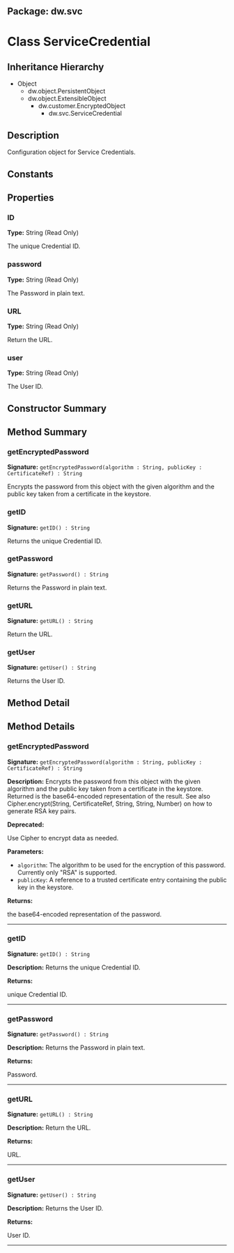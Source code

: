 ## Package: dw.svc

# Class ServiceCredential

## Inheritance Hierarchy

- Object
  - dw.object.PersistentObject
  - dw.object.ExtensibleObject
    - dw.customer.EncryptedObject
      - dw.svc.ServiceCredential

## Description

Configuration object for Service Credentials.

## Constants

## Properties

### ID

**Type:** String (Read Only)

The unique Credential ID.

### password

**Type:** String (Read Only)

The Password in plain text.

### URL

**Type:** String (Read Only)

Return the URL.

### user

**Type:** String (Read Only)

The User ID.

## Constructor Summary

## Method Summary

### getEncryptedPassword

**Signature:** `getEncryptedPassword(algorithm : String, publicKey : CertificateRef) : String`

Encrypts the password from this object with the given algorithm and the public key taken from a certificate in the keystore.

### getID

**Signature:** `getID() : String`

Returns the unique Credential ID.

### getPassword

**Signature:** `getPassword() : String`

Returns the Password in plain text.

### getURL

**Signature:** `getURL() : String`

Return the URL.

### getUser

**Signature:** `getUser() : String`

Returns the User ID.

## Method Detail

## Method Details

### getEncryptedPassword

**Signature:** `getEncryptedPassword(algorithm : String, publicKey : CertificateRef) : String`

**Description:** Encrypts the password from this object with the given algorithm and the public key taken from a certificate in the keystore. Returned is the base64-encoded representation of the result. See also Cipher.encrypt(String, CertificateRef, String, String, Number) on how to generate RSA key pairs.

**Deprecated:**

Use Cipher to encrypt data as needed.

**Parameters:**

- `algorithm`: The algorithm to be used for the encryption of this password. Currently only "RSA" is supported.
- `publicKey`: A reference to a trusted certificate entry containing the public key in the keystore.

**Returns:**

the base64-encoded representation of the password.

---

### getID

**Signature:** `getID() : String`

**Description:** Returns the unique Credential ID.

**Returns:**

unique Credential ID.

---

### getPassword

**Signature:** `getPassword() : String`

**Description:** Returns the Password in plain text.

**Returns:**

Password.

---

### getURL

**Signature:** `getURL() : String`

**Description:** Return the URL.

**Returns:**

URL.

---

### getUser

**Signature:** `getUser() : String`

**Description:** Returns the User ID.

**Returns:**

User ID.

---